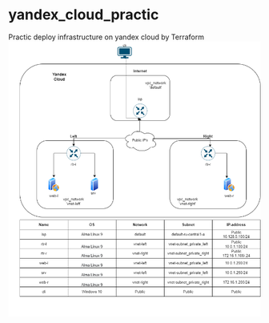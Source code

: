 # yandex_cloud_practic
Practic deploy infrastructure on yandex cloud by Terraform
![Image alt](https://github.com/NewErr0r/yandex_cloud_practic/blob/main/yandex_cloud.drawio.png)
